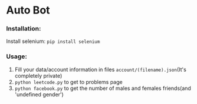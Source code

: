 # Auto Bot

### Installation:
Install selenium: `pip install selenium`

### Usage:
1. Fill your data/account information in files `account/(filename).json`(It's completely private)
2. `python leetcode.py` to get to problems page
3. `python facebook.py` to get the number of males and females friends(and 'undefined gender')
